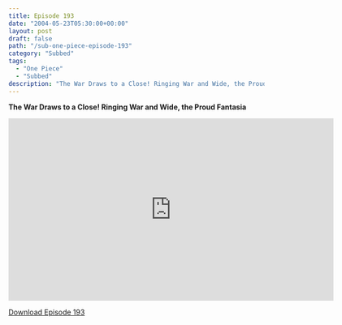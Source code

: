 ```yaml
---
title: Episode 193
date: "2004-05-23T05:30:00+00:00"
layout: post
draft: false
path: "/sub-one-piece-episode-193"
category: "Subbed"
tags:
  - "One Piece"
  - "Subbed"
description: "The War Draws to a Close! Ringing War and Wide, the Proud Fantasia"
---
```


**The War Draws to a Close! Ringing War and Wide, the Proud Fantasia**

<iframe width="640" height="360" src="https://www.rapidvideo.com/e/FXQGKQ1X9B" frameborder="0" marginwidth=0 marginheight=0 scrolling=no allowfullscreen></iframe>

<a href="http://ouo.io/qs/eCodkFEQ?s=https://rapidvid.to/d/https://www.rapidvideo.com/e/FXQGKQ1X9B">Download Episode 193</a>
